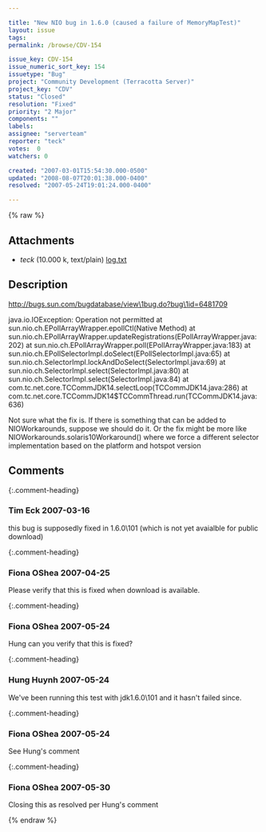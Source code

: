 ```yaml
---

title: "New NIO bug in 1.6.0 (caused a failure of MemoryMapTest)"
layout: issue
tags: 
permalink: /browse/CDV-154

issue_key: CDV-154
issue_numeric_sort_key: 154
issuetype: "Bug"
project: "Community Development (Terracotta Server)"
project_key: "CDV"
status: "Closed"
resolution: "Fixed"
priority: "2 Major"
components: ""
labels: 
assignee: "serverteam"
reporter: "teck"
votes:  0
watchers: 0

created: "2007-03-01T15:54:30.000-0500"
updated: "2008-08-07T20:01:38.000-0400"
resolved: "2007-05-24T19:01:24.000-0400"

---
```




{% raw %}


## Attachments
  
* <em>teck</em> (10.000 k, text/plain) [log.txt](/attachments/CDV/CDV-154/log.txt)
  



## Description

<div markdown="1" class="description">

http://bugs.sun.com/bugdatabase/view\1bug.do?bug\1id=6481709

java.io.IOException: Operation not permitted
	at sun.nio.ch.EPollArrayWrapper.epollCtl(Native Method)
	at sun.nio.ch.EPollArrayWrapper.updateRegistrations(EPollArrayWrapper.java:202)
	at sun.nio.ch.EPollArrayWrapper.poll(EPollArrayWrapper.java:183)
	at sun.nio.ch.EPollSelectorImpl.doSelect(EPollSelectorImpl.java:65)
	at sun.nio.ch.SelectorImpl.lockAndDoSelect(SelectorImpl.java:69)
	at sun.nio.ch.SelectorImpl.select(SelectorImpl.java:80)
	at sun.nio.ch.SelectorImpl.select(SelectorImpl.java:84)
	at com.tc.net.core.TCCommJDK14.selectLoop(TCCommJDK14.java:286)
	at com.tc.net.core.TCCommJDK14$TCCommThread.run(TCCommJDK14.java:636)

Not sure what the fix is. If there is something that can be added to NIOWorkarounds, suppose we should do it. Or the fix might be more like NIOWorkarounds.solaris10Workaround() where we force a different selector implementation based on the platform and hotspot version

</div>

## Comments


{:.comment-heading}
### **Tim Eck** <span class="date">2007-03-16</span>

<div markdown="1" class="comment">

this bug is supposedly fixed in 1.6.0\101 (which is not yet avaialble for public download)

</div>


{:.comment-heading}
### **Fiona OShea** <span class="date">2007-04-25</span>

<div markdown="1" class="comment">

Please verify that this is fixed when download is available.

</div>


{:.comment-heading}
### **Fiona OShea** <span class="date">2007-05-24</span>

<div markdown="1" class="comment">

Hung can you verify that this is fixed? 

</div>


{:.comment-heading}
### **Hung Huynh** <span class="date">2007-05-24</span>

<div markdown="1" class="comment">

We've been running this test with jdk1.6.0\101 and it hasn't failed since.

</div>


{:.comment-heading}
### **Fiona OShea** <span class="date">2007-05-24</span>

<div markdown="1" class="comment">

See Hung's comment

</div>


{:.comment-heading}
### **Fiona OShea** <span class="date">2007-05-30</span>

<div markdown="1" class="comment">

Closing this as resolved per Hung's comment

</div>



{% endraw %}
